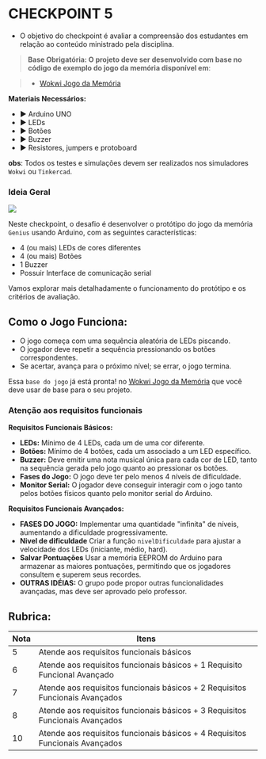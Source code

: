 # CHECKPOINT 5

- O objetivo do checkpoint é avaliar a compreensão dos estudantes em relação ao conteúdo ministrado pela disciplina.

> **Base Obrigatória: O projeto deve ser desenvolvido com base no código de exemplo do jogo da memória disponível em**:
>
<!-- >   - [Código base Jogo da Memória](jogomemoria/jogomemoria.ino) -->
>   - [Wokwi Jogo da Memória](https://wokwi.com/projects/409559148540388353)

**Materiais Necessários:**
    
- ▶️ Arduino UNO
- ▶️ LEDs
- ▶️ Botões
- ▶️ Buzzer
- ▶️ Resistores, jumpers e protoboard

**obs**: Todos os testes e simulações devem ser realizados nos simuladores` Wokwi` ou `Tinkercad`.

### Ideia Geral

![](https://a-static.mlcdn.com.br/800x560/brinquedo-jogo-de-memoria-genius-original-estrela/brinquedos4fun/getl-02/39032d051bde243d3c66f081141c1ee9.jpg)

Neste checkpoint, o desafio é desenvolver o protótipo do jogo da memória `Genius` usando Arduino, com as seguintes características:

- 4 (ou mais) LEDs de cores diferentes
- 4 (ou mais) Botões
- 1 Buzzer
- Possuir Interface de comunicação serial

Vamos explorar mais detalhadamente o funcionamento do protótipo e os critérios de avaliação.

## Como o Jogo Funciona:

- O jogo começa com uma sequência aleatória de LEDs piscando.
- O jogador deve repetir a sequência pressionando os botões correspondentes.
- Se acertar, avança para o próximo nível; se errar, o jogo termina.

Essa `base do jogo` já está pronta! no [Wokwi Jogo da Memória](https://wokwi.com/projects/409559148540388353) que você deve usar de base para o seu projeto. 

### Atenção aos requisitos funcionais

**Requisitos Funcionais Básicos:**

- **LEDs:** Mínimo de 4 LEDs, cada um de uma cor diferente.
- **Botões:** Mínimo de 4 botões, cada um associado a um LED específico.
- **Buzzer:** Deve emitir uma nota musical única para cada cor de LED, tanto na sequência gerada pelo jogo quanto ao pressionar os botões.
- **Fases do Jogo:** O jogo deve ter pelo menos 4 níveis de dificuldade.
- **Monitor Serial:** O jogador deve conseguir interagir com o jogo tanto pelos botões físicos quanto pelo monitor serial do Arduino.

**Requisitos Funcionais Avançados:**

- **FASES DO JOGO:** Implementar uma quantidade "infinita" de níveis, aumentando a dificuldade progressivamente.
- **Nivel de dificuldade** Criar a função `nivelDificuldade` para ajustar a velocidade dos LEDs (iniciante, médio, hard).
- **Salvar Pontuações** Usar a memória EEPROM do Arduino para armazenar as maiores pontuações, permitindo que os jogadores consultem e superem seus recordes.
- **OUTRAS IDÉIAS:** O grupo pode propor outras funcionalidades avançadas, mas deve ser aprovado pelo professor.
<!-- 
### Construindo uma Caixa Personalizada:

- **Caixa:** Utilize o site [https://www.festi.info/boxes.py/](https://www.festi.info/boxes.py/) para criar uma caixa personalizada para o seu protótipo, de forma simples, online e gratuita.

![](genius-arduino.jpeg)

> **Links úteis para criar seu case:**

>    - [Manual do Mundo](https://www.youtube.com/watch?v=BwU0hSmWYdA&ab_channel=ManualdoMundo)
>    - [Angelo Conti](https://www.youtube.com/watch?v=4cI-WXnPCzU&ab_channel=AngeloConti)
>    - [Maker Space 307](https://www.youtube.com/watch?v=1wWAfO6k0t4&t=391s&ab_channel=MakerSpace307)
>    - [Smoke & Mirrors](https://www.youtube.com/watch?v=8q7HpDpOJ1U)

- **Especificações para Máquina CNC:** Selecione a espessura de 3mm para o MDF. -->

## **Rubrica:**

| Nota | Itens |
|------|-------|
| 5    | Atende aos requisitos funcionais básicos |
| 6    | Atende aos requisitos funcionais básicos + 1 Requisito Funcional Avançado |
| 7    | Atende aos requisitos funcionais básicos + 2 Requisitos Funcionais Avançados |
| 8   | Atende aos requisitos funcionais básicos + 3 Requisitos Funcionais Avançados |
| 10   | Atende aos requisitos funcionais básicos + 4 Requisitos Funcionais Avançados |